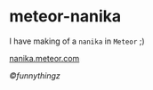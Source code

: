 meteor-nanika
=============
I have making of a `nanika` in `Meteor` ;)

<a href="http://nanika.meteor.com">nanika.meteor.com</a>

<address>&copy;funnythingz</address>
